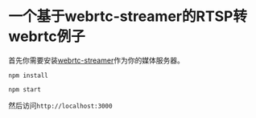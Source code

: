 # 一个基于webrtc-streamer的RTSP转webrtc例子

首先你需要安装[webrtc-streamer](https://github.com/mpromonet/webrtc-streamer)作为你的媒体服务器。  
```
npm install

npm start
```
然后访问`http://localhost:3000`
